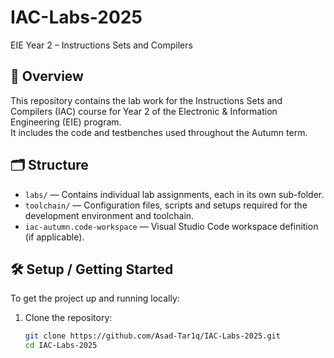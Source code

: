 # IAC-Labs-2025  
EIE Year 2 – Instructions Sets and Compilers 

## 📌 Overview  
This repository contains the lab work for the Instructions Sets and Compilers (IAC) course for Year 2 of the Electronic & Information Engineering (EIE) program.  
It includes the code and testbenches used throughout the Autumn term.  

## 🗂 Structure  
- `labs/` — Contains individual lab assignments, each in its own sub-folder.  
- `toolchain/` — Configuration files, scripts and setups required for the development environment and toolchain.  
- `iac-autumn.code-workspace` — Visual Studio Code workspace definition (if applicable).  


## 🛠 Setup / Getting Started  
To get the project up and running locally:  
1. Clone the repository:  
   ```bash  
   git clone https://github.com/Asad-Tar1q/IAC-Labs-2025.git  
   cd IAC-Labs-2025  
